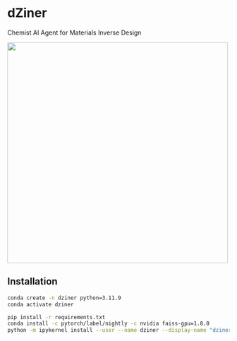 # dZiner

Chemist AI Agent for Materials Inverse Design

<img src="https://github.com/mehradans92/dZiner/assets/51170839/68d9495f-87fb-4697-89ea-cc3c553b96f2" width="500">



## Installation

```bash
conda create -n dziner python=3.11.9
conda activate dziner

pip install -r requirements.txt
conda install -c pytorch/label/nightly -c nvidia faiss-gpu=1.8.0
python -m ipykernel install --user --name dziner --display-name "dziner"
```

